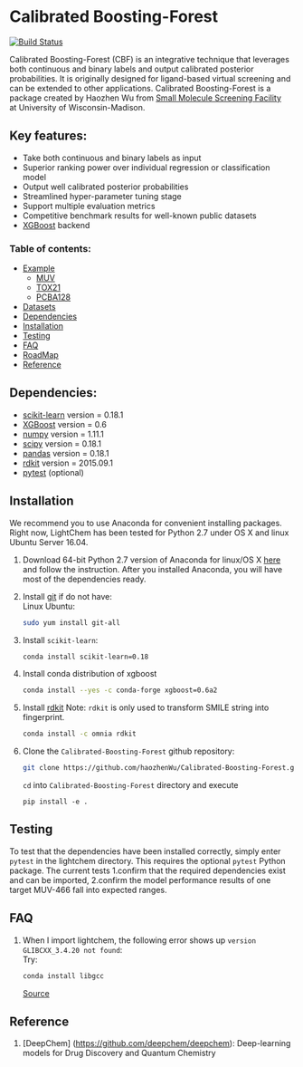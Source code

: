 # Calibrated Boosting-Forest

[![Build Status](https://api.travis-ci.org/haozhenWu/Calibrated-Boosting-Forest.svg?branch=master)](https://travis-ci.org/haozhenWu/Calibrated-Boosting-Forest)

Calibrated Boosting-Forest (CBF) is an integrative technique that leverages both continuous and binary labels and output calibrated posterior probabilities. It is originally designed for ligand-based virtual screening and can be extended to
other applications.
Calibrated Boosting-Forest is a package created by Haozhen Wu from [Small Molecule Screening Facility](http://www.uwhealth.org/uw-carbone-cancer-center/for-researchers/shared-resources/smsf/small-molecule-screening/27197)  
at University of Wisconsin-Madison.  

## Key features:  

* Take both continuous and binary labels as input
* Superior ranking power over individual regression or classification model  
* Output well calibrated posterior probabilities
* Streamlined hyper-parameter tuning stage
* Support multiple evaluation metrics  
* Competitive benchmark results for well-known public datasets  
* [XGBoost](https://github.com/dmlc/xgboost) backend

### Table of contents:

* [Example](https://github.com/haozhenWu/lightchem/tree/master/example_old)
    * [MUV](https://github.com/haozhenWu/lightchem/tree/master/example_old/muv)
    * [TOX21](https://github.com/haozhenWu/lightchem/tree/master/example_old/tox21)
    * [PCBA128](https://github.com/haozhenWu/lightchem/tree/master/example_old/pcba128)  
* [Datasets](https://github.com/haozhenWu/lightchem/tree/master/datasets)
* [Dependencies](#dependencies)
* [Installation](#installation)
* [Testing](#testing)
* [FAQ](#faq)
* [RoadMap](https://github.com/haozhenWu/lightchem/issues/1)
* [Reference](#reference)

## Dependencies:

* [scikit-learn](http://scikit-learn.org/stable/index.html)  version = 0.18.1
* [XGBoost](https://xgboost.readthedocs.io/en/latest/) version = 0.6  
* [numpy](http://www.numpy.org/) version = 1.11.1  
* [scipy](https://www.scipy.org/) version = 0.18.1  
* [pandas](http://pandas.pydata.org/) version = 0.18.1   
* [rdkit](http://www.rdkit.org/) version = 2015.09.1
* [pytest](http://doc.pytest.org/) (optional)



## Installation

We recommend you to use Anaconda for convenient installing packages. Right now, LightChem has been tested for Python 2.7 under OS X and linux Ubuntu Server 16.04.   

1. Download 64-bit Python 2.7 version of Anaconda for linux/OS X [here](https://www.continuum.io/downloads) and follow the instruction. After you installed Anaconda, you will have most of the dependencies ready.  

2. Install [git](https://git-scm.com/book/en/v2/Getting-Started-Installing-Git) if do not have:  
   Linux Ubuntu:    
   ```bash
   sudo yum install git-all
   ```

3. Install `scikit-learn`:  
   ```bash
   conda install scikit-learn=0.18
   ```

4. Install conda distribution of xgboost
   ```bash
   conda install --yes -c conda-forge xgboost=0.6a2
   ```

5. Install [rdkit](http://www.rdkit.org/docs/Install.html)  Note: `rdkit` is only used to transform SMILE string into fingerprint.  
   ```bash
   conda install -c omnia rdkit
   ```

6. Clone the `Calibrated-Boosting-Forest` github repository:  
   ```bash
   git clone https://github.com/haozhenWu/Calibrated-Boosting-Forest.git
   ```
   `cd` into `Calibrated-Boosting-Forest` directory and execute  
   ```
   pip install -e .
   ```


## Testing

To test that the dependencies have been installed correctly, simply enter `pytest`
in the lightchem directory.  This requires the optional `pytest` Python package.
The current tests 1.confirm that the required dependencies exist and can be
imported, 2.confirm the model performance results of one target MUV-466 fall into
expected ranges.

## FAQ  

1. When I import lightchem, the following error shows up `version GLIBCXX_3.4.20 not found`:   
   Try:  
   ```bash   
   conda install libgcc
   ```  
   [Source](http://askubuntu.com/questions/575505/glibcxx-3-4-20-not-found-how-to-fix-this-error)

## Reference

1. [DeepChem] (https://github.com/deepchem/deepchem): Deep-learning models for Drug Discovery and Quantum Chemistry
